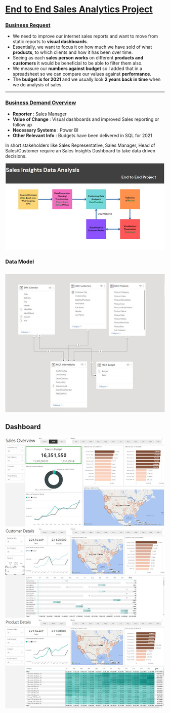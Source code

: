 
# [End to End Sales Analytics Project](https://github.com/srimoulirukmabhatla/Sales_Analytics)

### [Business Request](https://github.com/srimoulirukmabhatla/Sales_Analytics/blob/main/Business%20Request.docx)  
-  We need to improve our internet sales reports and want to move from static reports to **visual dashboards**.  
-  Essentially, we want to focus it on how much we have sold of what **products**, to which clients and how it has been over time.  
-  Seeing as each **sales person works** on different **products and customers** it would be beneficial to be able to filter them also.  
-  We measure our **numbers against budget** so I added that in a spreadsheet so we can compare our values against **performance**.   
-  The **budget is for 2021** and we usually look **2 years back in time** when we do analysis of sales.  

  ---  
### [Business Demand Overview](https://github.com/srimoulirukmabhatla/Sales_Analytics/blob/main/Business%20Demand%20%26%20User%20Stories.docx)
- __Reporter__ :  Sales Manager  
- __Value of Change__ : Visual dashboards and improved Sales reporting or follow up  
- __Necessary Systems__ : Power BI  
- __Other Relevant Info__ : Budgets have been delivered in SQL for 2021  

In short stakeholders like Sales Representative, Sales Manager, Head of Sales/Customer require an Sales Insights Dashboard to take data driven decisions.

![Flow Chart](https://github.com/srimoulirukmabhatla/Sales_Analytics/blob/main/Project_FlowChart.JPG)
### Data Model
![Data Model](https://github.com/srimoulirukmabhatla/Sales_Analytics/blob/main/DataModel.JPG)   
---   
## Dashboard
![Overview](https://github.com/srimoulirukmabhatla/Sales_Analytics/blob/main/Sales_Overview.JPG)
![Customer Details](https://github.com/srimoulirukmabhatla/Sales_Analytics/blob/main/Customer_Details.JPG)
![Product Details](https://github.com/srimoulirukmabhatla/Sales_Analytics/blob/main/Product%20Details.JPG)

